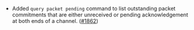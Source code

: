 - Added `query packet pending` command to list outstanding packet
  commitments that are either unreceived or pending acknowledgement
  at both ends of a channel.
  ([#1862](https://github.com/informalsystems/ibc-rs/issues/1862))
